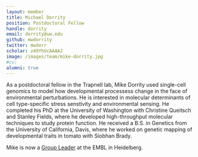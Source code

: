```yaml
---
layout: member
title: Michael Dorrity
position: Postdoctoral Fellow
handle: dorrity
email: dorrity@uw.edu
github: mwdorrity
twitter: mwdorr
scholar: z49YhUcAAAAJ
image: /images/team/mike-dorrity.jpg
#cv: 
alumni: true
---
```


As a postdoctoral fellow in the Trapnell lab, Mike Dorrity used single-cell genomics to model how developmental processess change in the face of environmental perturbations. He is interested in molecular determinants of cell type-specific stress senstivity and environmental sensing. He completed his PhD at the University of Washington with Christine Queitsch and Stanley Fields, where he developed high-throughput molecular techniques to study protein function. He received a B.S. in Genetics from the University of California, Davis, where he worked on genetic mapping of developmental traits in tomato with Siobhan Brady.

Mike is now a [Group Leader](https://www.embl.org/groups/dorrity/members/) at the EMBL in Heidelberg.